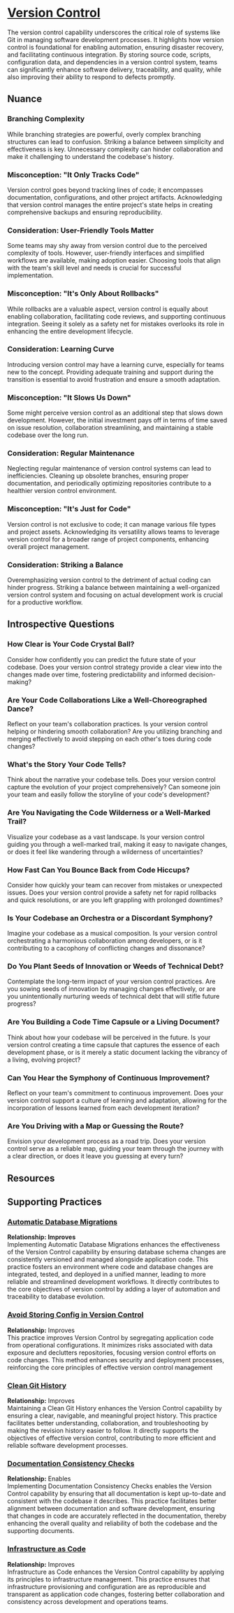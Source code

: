 # [Version Control](https://dora.dev/devops-capabilities/technical/version-control/)

The version control capability underscores the critical role of systems like Git in managing software development processes. It highlights how version control is foundational for enabling automation, ensuring disaster recovery, and facilitating continuous integration. By storing source code, scripts, configuration data, and dependencies in a version control system, teams can significantly enhance software delivery, traceability, and quality, while also improving their ability to respond to defects promptly.

## Nuance

### Branching Complexity

While branching strategies are powerful, overly complex branching structures can lead to confusion. Striking a balance between simplicity and effectiveness is key. Unnecessary complexity can hinder collaboration and make it challenging to understand the codebase's history.

### Misconception: "It Only Tracks Code"

Version control goes beyond tracking lines of code; it encompasses documentation, configurations, and other project artifacts. Acknowledging that version control manages the entire project's state helps in creating comprehensive backups and ensuring reproducibility.

### Consideration: User-Friendly Tools Matter

Some teams may shy away from version control due to the perceived complexity of tools. However, user-friendly interfaces and simplified workflows are available, making adoption easier. Choosing tools that align with the team's skill level and needs is crucial for successful implementation.

### Misconception: "It's Only About Rollbacks"

While rollbacks are a valuable aspect, version control is equally about enabling collaboration, facilitating code reviews, and supporting continuous integration. Seeing it solely as a safety net for mistakes overlooks its role in enhancing the entire development lifecycle.

### Consideration: Learning Curve

Introducing version control may have a learning curve, especially for teams new to the concept. Providing adequate training and support during the transition is essential to avoid frustration and ensure a smooth adaptation.

### Misconception: "It Slows Us Down"

Some might perceive version control as an additional step that slows down development. However, the initial investment pays off in terms of time saved on issue resolution, collaboration streamlining, and maintaining a stable codebase over the long run.

### Consideration: Regular Maintenance

Neglecting regular maintenance of version control systems can lead to inefficiencies. Cleaning up obsolete branches, ensuring proper documentation, and periodically optimizing repositories contribute to a healthier version control environment.

### Misconception: "It's Just for Code"

Version control is not exclusive to code; it can manage various file types and project assets. Acknowledging its versatility allows teams to leverage version control for a broader range of project components, enhancing overall project management.

### Consideration: Striking a Balance

Overemphasizing version control to the detriment of actual coding can hinder progress. Striking a balance between maintaining a well-organized version control system and focusing on actual development work is crucial for a productive workflow.

## Introspective Questions

### How Clear is Your Code Crystal Ball?
   Consider how confidently you can predict the future state of your codebase. Does your version control strategy provide a clear view into the changes made over time, fostering predictability and informed decision-making?

### Are Your Code Collaborations Like a Well-Choreographed Dance?
   Reflect on your team's collaboration practices. Is your version control helping or hindering smooth collaboration? Are you utilizing branching and merging effectively to avoid stepping on each other's toes during code changes?

### What's the Story Your Code Tells?
   Think about the narrative your codebase tells. Does your version control capture the evolution of your project comprehensively? Can someone join your team and easily follow the storyline of your code's development?

### Are You Navigating the Code Wilderness or a Well-Marked Trail?
   Visualize your codebase as a vast landscape. Is your version control guiding you through a well-marked trail, making it easy to navigate changes, or does it feel like wandering through a wilderness of uncertainties?

### How Fast Can You Bounce Back from Code Hiccups?
   Consider how quickly your team can recover from mistakes or unexpected issues. Does your version control provide a safety net for rapid rollbacks and quick resolutions, or are you left grappling with prolonged downtimes?

### Is Your Codebase an Orchestra or a Discordant Symphony?
   Imagine your codebase as a musical composition. Is your version control orchestrating a harmonious collaboration among developers, or is it contributing to a cacophony of conflicting changes and dissonance?

### Do You Plant Seeds of Innovation or Weeds of Technical Debt?
   Contemplate the long-term impact of your version control practices. Are you sowing seeds of innovation by managing changes effectively, or are you unintentionally nurturing weeds of technical debt that will stifle future progress?

### Are You Building a Code Time Capsule or a Living Document?
   Think about how your codebase will be perceived in the future. Is your version control creating a time capsule that captures the essence of each development phase, or is it merely a static document lacking the vibrancy of a living, evolving project?

### Can You Hear the Symphony of Continuous Improvement?
   Reflect on your team's commitment to continuous improvement. Does your version control support a culture of learning and adaptation, allowing for the incorporation of lessons learned from each development iteration?

### Are You Driving with a Map or Guessing the Route?

Envision your development process as a road trip. Does your version control serve as a reliable map, guiding your team through the journey with a clear direction, or does it leave you guessing at every turn?

## Resources

<!-- TODO: insert a list of resources that explore this capability. For each item, give a brief summary of the resource. -->

## Supporting Practices

### [Automatic Database Migrations](/practices/automatic-database-migrations.md)
**Relationship: Improves**  
Implementing Automatic Database Migrations enhances the effectiveness of the Version Control capability by ensuring database schema changes are consistently versioned and managed alongside application code. This practice fosters an environment where code and database changes are integrated, tested, and deployed in a unified manner, leading to more reliable and streamlined development workflows. It directly contributes to the core objectives of version control by adding a layer of automation and traceability to database evolution.

### [Avoid Storing Config in Version Control](/practices/avoid-storing-config-in-version-control.md)
**Relationship:** Improves    
This practice improves Version Control by segregating application code from operational configurations. It minimizes risks associated with data exposure and declutters repositories, focusing version control efforts on code changes. This method enhances security and deployment processes, reinforcing the core principles of effective version control management

### [Clean Git History](/practices/clean-git-history.md)
**Relationship:** Improves  
Maintaining a Clean Git History enhances the Version Control capability by ensuring a clear, navigable, and meaningful project history. This practice facilitates better understanding, collaboration, and troubleshooting by making the revision history easier to follow. It directly supports the objectives of effective version control, contributing to more efficient and reliable software development processes.

### [Documentation Consistency Checks](https://github.com/pragmint/best-practices/blob/dora/practices/documentation-consistency-check.md)
**Relationship:** Enables  
Implementing Documentation Consistency Checks enables the Version Control capability by ensuring that all documentation is kept up-to-date and consistent with the codebase it describes. This practice facilitates better alignment between documentation and software development, ensuring that changes in code are accurately reflected in the documentation, thereby enhancing the overall quality and reliability of both the codebase and the supporting documents.

### [Infrastructure as Code](https://github.com/pragmint/best-practices/blob/f7ec5087a671147e0339f89baed80926771d2b18/practices/infrastructure-as-code.md)

**Relationship:** Improves   
Infrastructure as Code enhances the Version Control capability by applying its principles to infrastructure management. This practice ensures that infrastructure provisioning and configuration are as reproducible and transparent as application code changes, fostering better collaboration and consistency across development and operations teams.